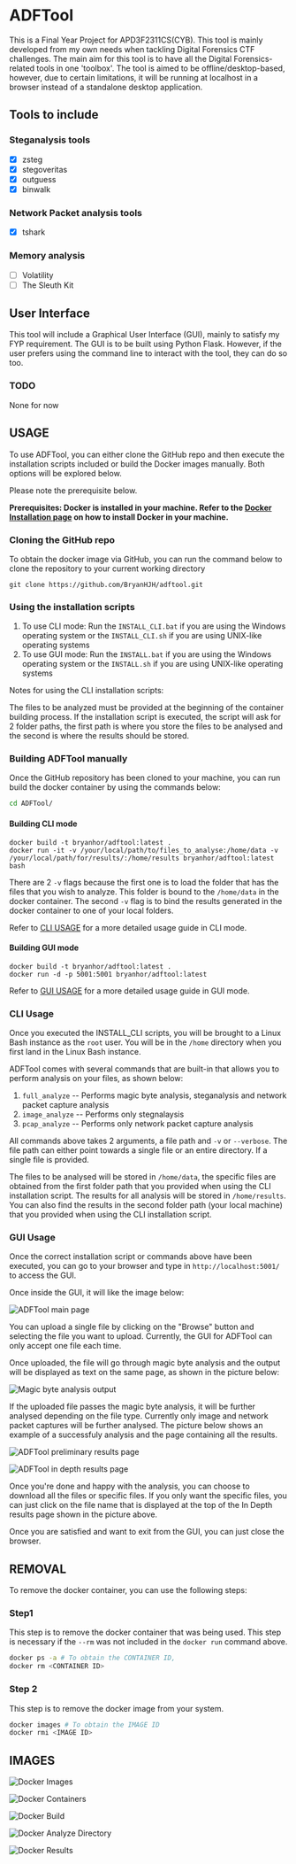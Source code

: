 # ADFTool

This is a Final Year Project for APD3F2311CS(CYB). This tool is mainly developed from my own needs when tackling Digital Forensics CTF challenges. The main aim for this tool is to have all the Digital Forensics-related tools in one 'toolbox'. The tool is aimed to be offline/desktop-based, however, due to certain limitations, it will be running at localhost in a browser instead of a standalone desktop application.

## Tools to include

### Steganalysis tools

- [x] zsteg
- [x] stegoveritas
- [x] outguess
- [x] binwalk

### Network Packet analysis tools

- [x] tshark

### Memory analysis

- [ ] Volatility
- [ ] The Sleuth Kit

## User Interface

This tool will include a Graphical User Interface (GUI), mainly to satisfy my FYP requirement. The GUI is to be built using Python Flask. However, if the user prefers using the command line to interact with the tool, they can do so too.

### TODO

None for now

## USAGE

To use ADFTool, you can either clone the GitHub repo and then execute the installation scripts included or build the Docker images manually. Both options will be explored below.

Please note the prerequisite below.

**Prerequisites: Docker is installed in your machine. Refer to the [Docker Installation page](https://docs.docker.com/engine/install/) on how to install Docker in your machine.**

### Cloning the GitHub repo

To obtain the docker image via GitHub, you can run the command below to clone the repository to your current working directory

`git clone https://github.com/BryanHJH/adftool.git`

### Using the installation scripts

1. To use CLI mode: Run the `INSTALL_CLI.bat` if you are using the Windows operating system or the `INSTALL_CLI.sh` if you are using UNIX-like operating systems
2. To use GUI mode: Run the `INSTALL.bat` if you are using the Windows operating system or the `INSTALL.sh` if you are using UNIX-like operating systems

Notes for using the CLI installation scripts:

The files to be analyzed must be provided at the beginning of the container building process. If the installation script is executed, the script will ask for 2 folder paths, the first path is where you store the files to be analysed and the second is where the results should be stored.

### Building ADFTool manually

Once the GitHub repository has been cloned to your machine, you can run build the docker container by using the commands below:

```bash
cd ADFTool/
```

#### Building CLI mode

```docker
docker build -t bryanhor/adftool:latest .
docker run -it -v /your/local/path/to/files_to_analyse:/home/data -v /your/local/path/for/results/:/home/results bryanhor/adftool:latest bash
```

There are 2 `-v` flags because the first one is to load the folder that has the files that you wish to analyze. This folder is bound to the `/home/data` in the docker container. The second `-v` flag is to bind the results generated in the docker container to one of your local folders.

Refer to [CLI USAGE](#cli-usage) for a more detailed usage guide in CLI mode.

#### Building GUI mode

```docker
docker build -t bryanhor/adftool:latest .
docker run -d -p 5001:5001 bryanhor/adftool:latest
```

Refer to [GUI USAGE](#gui-usage) for a more detailed usage guide in GUI mode.

### CLI Usage

Once you executed the INSTALL_CLI scripts, you will be brought to a Linux Bash instance as the `root` user. You will be in the `/home` directory when you first land in the Linux Bash instance.

ADFTool comes with several commands that are built-in that allows you to perform analysis on your files, as shown below:

1. `full_analyze` -- Performs magic byte analysis, steganalysis and network packet capture analysis
2. `image_analyze` -- Performs only stegnalaysis
3. `pcap_analyze` -- Performs only network packet capture analysis

All commands above takes 2 arguments, a file path and `-v` or `--verbose`. The file path can either point towards a single file or an entire directory. If a single file is provided.

The files to be analysed will be stored in `/home/data`, the specific files are obtained from the first folder path that you provided when using the CLI installation script.
The results for all analysis will be stored in `/home/results`. You can also find the results in the second folder path (your local machine) that you provided when using the CLI installation script.

### GUI Usage

Once the correct installation script or commands above have been executed, you can go to your browser and type in `http://localhost:5001/` to access the GUI.

Once inside the GUI, it will like the image below:

![ADFTool main page](/README_pictures/ADFTool_main_page.png)

You can upload a single file by clicking on the "Browse" button and selecting the file you want to upload. Currently, the GUI for ADFTool can only accept one file each time. 

Once uploaded, the file will go through magic byte analysis and the output will be displayed as text on the same page, as shown in the picture below:

![Magic byte analysis output](/README_pictures/ADFTool_magic_byte_output.png)

If the uploaded file passes the magic byte analysis, it will be further analysed depending on the file type. Currently only image and network packet captures will be further analysed. The picture below shows an example of a successfuly analysis and the page containing all the results.

![ADFTool preliminary results page](/README_pictures/ADFTool_initial_analysis_output.png)

![ADFTool in depth results page](/README_pictures/ADFTool_indepth_analysis_output.png)

Once you're done and happy with the analysis, you can choose to download all the files or specific files. If you only want the specific files, you can just click on the file name that is displayed at the top of the In Depth results page shown in the picture above. 

Once you are satisfied and want to exit from the GUI, you can just close the browser.

## REMOVAL

To remove the docker container, you can use the following steps:

### Step1

This step is to remove the docker container that was being used. This step is necessary if the `--rm` was not included in the `docker run` command above.

```bash
docker ps -a # To obtain the CONTAINER ID, 
docker rm <CONTAINER ID>
```

### Step 2

This step is to remove the docker image from your system.

```bash
docker images # To obtain the IMAGE ID
docker rmi <IMAGE ID>
```

## IMAGES

![Docker Images](README_pictures/docker_images.png)

![Docker Containers](README_pictures/docker_container_1.png)

![Docker Build](README_pictures/docker_build.png)

![Docker Analyze Directory](README_pictures/docker_analyze_directory.png)

![Docker Results](README_pictures/docker_results.png)
